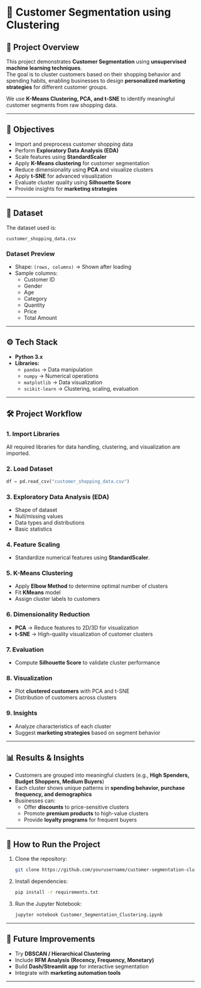 # 🛒 Customer Segmentation using Clustering

## 📌 Project Overview
This project demonstrates **Customer Segmentation** using **unsupervised machine learning techniques**.  
The goal is to cluster customers based on their shopping behavior and spending habits, enabling businesses to design **personalized marketing strategies** for different customer groups.

We use **K-Means Clustering, PCA, and t-SNE** to identify meaningful customer segments from raw shopping data.

---

## 🎯 Objectives
- Import and preprocess customer shopping data  
- Perform **Exploratory Data Analysis (EDA)**  
- Scale features using **StandardScaler**  
- Apply **K-Means clustering** for customer segmentation  
- Reduce dimensionality using **PCA** and visualize clusters  
- Apply **t-SNE** for advanced visualization  
- Evaluate cluster quality using **Silhouette Score**  
- Provide insights for **marketing strategies**  

---

## 📂 Dataset
The dataset used is:
```
customer_shopping_data.csv
```

### Dataset Preview
- Shape: `(rows, columns)` → Shown after loading  
- Sample columns:
  - Customer ID  
  - Gender  
  - Age  
  - Category  
  - Quantity  
  - Price  
  - Total Amount  

---

## ⚙️ Tech Stack
- **Python 3.x**
- **Libraries:**
  - `pandas` → Data manipulation  
  - `numpy` → Numerical operations  
  - `matplotlib` → Data visualization  
  - `scikit-learn` → Clustering, scaling, evaluation 

---

## 🛠️ Project Workflow

### 1. Import Libraries
All required libraries for data handling, clustering, and visualization are imported.

### 2. Load Dataset
```python
df = pd.read_csv("customer_shopping_data.csv")
```

### 3. Exploratory Data Analysis (EDA)
- Shape of dataset  
- Null/missing values  
- Data types and distributions  
- Basic statistics  

### 4. Feature Scaling
- Standardize numerical features using **StandardScaler**.

### 5. K-Means Clustering
- Apply **Elbow Method** to determine optimal number of clusters  
- Fit **KMeans** model  
- Assign cluster labels to customers  

### 6. Dimensionality Reduction
- **PCA** → Reduce features to 2D/3D for visualization  
- **t-SNE** → High-quality visualization of customer clusters  

### 7. Evaluation
- Compute **Silhouette Score** to validate cluster performance  

### 8. Visualization
- Plot **clustered customers** with PCA and t-SNE  
- Distribution of customers across clusters  

### 9. Insights
- Analyze characteristics of each cluster  
- Suggest **marketing strategies** based on segment behavior  

---

## 📊 Results & Insights
- Customers are grouped into meaningful clusters (e.g., **High Spenders, Budget Shoppers, Medium Buyers**)  
- Each cluster shows unique patterns in **spending behavior, purchase frequency, and demographics**  
- Businesses can:
  - Offer **discounts** to price-sensitive clusters  
  - Promote **premium products** to high-value clusters  
  - Provide **loyalty programs** for frequent buyers  

---

## 🚀 How to Run the Project
1. Clone the repository:
   ```bash
   git clone https://github.com/yourusername/customer-segmentation-clustering.git
   ```
2. Install dependencies:
   ```bash
   pip install -r requirements.txt
   ```
3. Run the Jupyter Notebook:
   ```bash
   jupyter notebook Customer_Segmentation_Clustering.ipynb
   ```

---

## 📌 Future Improvements
- Try **DBSCAN / Hierarchical Clustering**  
- Include **RFM Analysis (Recency, Frequency, Monetary)**  
- Build **Dash/Streamlit app** for interactive segmentation  
- Integrate with **marketing automation tools**  

---

